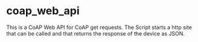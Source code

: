# coap_web_api
This is a CoAP Web API for CoAP get requests. The Script starts a http site that can be called and that returns the response of the device as JSON.
